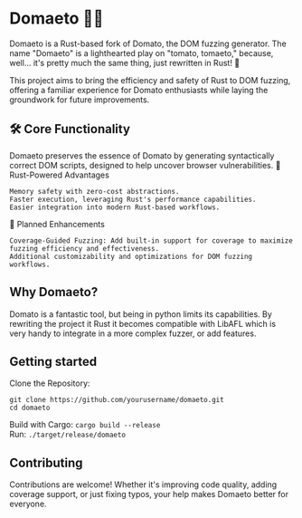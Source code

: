 # Domaeto 🌱🍅
Domaeto is a Rust-based fork of Domato, the DOM fuzzing generator. The name "Domaeto" is a lighthearted play on "tomato, tomaeto," because, well... it's pretty much the same thing, just rewritten in Rust! 🍅 

This project aims to bring the efficiency and safety of Rust to DOM fuzzing, offering a familiar experience for Domato enthusiasts while laying the groundwork for future improvements.

## 🛠️ Core Functionality

Domaeto preserves the essence of Domato by generating syntactically correct DOM scripts, designed to help uncover browser vulnerabilities.
🦀 Rust-Powered Advantages

    Memory safety with zero-cost abstractions.
    Faster execution, leveraging Rust's performance capabilities.
    Easier integration into modern Rust-based workflows.

🚀 Planned Enhancements

    Coverage-Guided Fuzzing: Add built-in support for coverage to maximize fuzzing efficiency and effectiveness.
    Additional customizability and optimizations for DOM fuzzing workflows.

## Why Domaeto?
Domato is a fantastic tool, but being in python limits its capabilities. By rewriting the project it Rust it becomes compatible with LibAFL which is very handy to integrate in a more complex fuzzer, or add features.

## Getting started
Clone the Repository:
```
git clone https://github.com/yourusername/domaeto.git  
cd domaeto
```
Build with Cargo:
`cargo build --release`  
Run:
`./target/release/domaeto`  
## Contributing
Contributions are welcome! Whether it's improving code quality, adding coverage support, or just fixing typos, your help makes Domaeto better for everyone.
